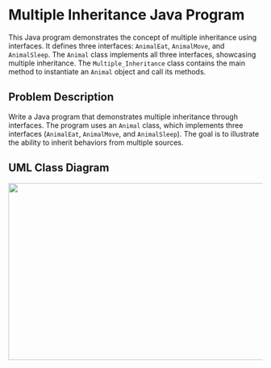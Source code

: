 # Multiple Inheritance Java Program

This Java program demonstrates the concept of multiple inheritance using interfaces. It defines three interfaces: `AnimalEat`, `AnimalMove`, and `AnimalSleep`. The `Animal` class implements all three interfaces, showcasing multiple inheritance. The `Multiple_Inheritance` class contains the main method to instantiate an `Animal` object and call its methods.

## Problem Description

Write a Java program that demonstrates multiple inheritance through interfaces. The program uses an `Animal` class, which implements three interfaces (`AnimalEat`, `AnimalMove`, and `AnimalSleep`). The goal is to illustrate the ability to inherit behaviors from multiple sources.


## UML Class Diagram

<img src="../images/Multiple_Inheritance_1.png" height="350" width="700">
